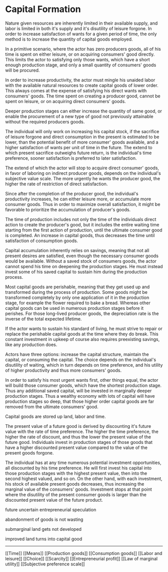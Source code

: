 # Capital Formation

Nature given resources are inherently limited in their available supply, and labor is limited in both it's supply and it's disutility of leisure forgone. In order to increase satisfaction of wants for a given period of time, the only method is to increase the quantity of capital goods employed.

In a primitive scenario, where the actor has zero producers goods, all of his time is spent on either leisure, or on acquiring consumers' good directly. This limits the actor to satisfying only those wants, which have a short enough production stage, and only a small quantity of consumers' goods will be procured. 

In order to increase productivity, the actor must mingle his unaided labor with the available natural resources to create capital goods of lower order. This always comes at the expense of satisfying his direct wants with consumers' goods. The time spent on creating a producer good, cannot be spent on leisure, or on acquiring direct consumers' goods.

Deeper production stages can either increase the quantity of same good, or enable the procurement of a new type of good not previously attainable without the required producers goods.

The individual will only work on increasing his capital stock, if the sacrifice of leisure forgone and direct consumption in the present is estimated to be lower, than the potential benefit of more consumer' goods available, and a higher satisfaction of wants per unit of time in the future. The extend to which present sacrifice outweighs future return, is the individual's time preference, sooner satisfaction is preferred to later satisfaction. 

The extend of which the actor will stop to acquire direct consumer' goods, in favor of laboring on indirect producer goods, depends on the individual's subjective value scale. The more urgently he wants the producer good, the higher the rate of restriction of direct satisfaction.

Since after the completion of the producer good, the individual's productivity increases, he can either leisure more, or accumulate more consumer goods. Thus in order to maximize overall satisfaction, it might be favorable to prioritize the accumulation of producer's goods.

The time of production includes not only the time of the individuals direct action to create the producer's good, but it includes the entire waiting time starting from the first action of production, until the ultimate consumer good is completed. An increase in capital goods, thus decreases the time until satisfaction of consumption goods.

Capital accumulation inherently relies on savings, meaning that not all present desires are satisfied, even though the necessary consumer goods would be available. Without a saved stock of consumers goods, the actor cannot spend his time on deepening the production stages. He must instead invest some of his saved capital to sustain him during the production process.

Most capital goods are perishable, meaning that they get used up and transformed during the process of production. Some goods might be transformed completely by only one application of it in the production stage, for example the flower required to bake a bread. Whereas other capital goods can be used in numerous production stages before it perishes. For those long-lived producer goods, the depreciation rate is the inverse of the total expected lifetime.

If the actor wants to sustain his standard of living, he must strive to repair or replace the perishable capital goods at the time where they do break. This constant investment in upkeep of course also requires preexisting savings, like any production does.

Actors have three options: increase the capital structure, maintain the capital, or consuming the capital. The choice depends on the individual's disutility of waiting, which in turn depends on time preference, and his utility of higher productivity and thus more consumers' goods.

In order to satisfy his most urgent wants first, other things equal, the actor will build those consumer goods, which have the shortest production stage. Thus any additional saved capital, will be invested in marginally deeper production stages. Thus a wealthy economy with lots of capital will have production stages so deep, that those higher order capital goods are far removed from the ultimate consumers' good. 

Capital goods are stored up land, labor and time. 

The present value of a future good is derived by discounting it's future value with the rate of time preference. The higher the time preference, the higher the rate of discount, and thus the lower the present value of the future good. Individuals invest in production stages of those goods that have a higher discounted present value compared to the value of the present goods forgone.

The individual has at any time numerous potential investment opportunities, all discounted by his time preference. He will first invest his capital into those production stages with the highest present value, then into the second highest valued, and so on. On the other hand, with each investment, his stock of available present goods decreases, thus increasing the marginal value of the consumers' goods. Investment stops at that point where the disutility of the present consumer goods is larger than the discounted present value of the future product.

future uncertain entrepreneurial speculation 

abandonment of goods is not wasting

submarginal land gets not developed

improved land turns into capital good 

---
[[Time]]
[[Means]]
[[Production goods]]
[[Consumption goods]]
[[Labor and leisure]]
[[Choice]]
[[Scarcity]]
[[Entrepreneurial profit]]
[[Law of marginal utility]]
[[Subjective preference scale]]
